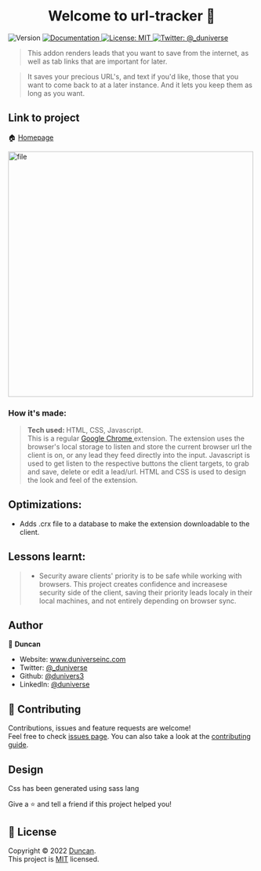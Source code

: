 <h1 align="center">Welcome to url-tracker 👋</h1>
<p>
  <img alt="Version" src="https://img.shields.io/badge/version-0.0.1-blue.svg?cacheSeconds=2592000" />
  <a href="https//github.com/dunivers3/url-tracker#readme" target="_blank">
    <img alt="Documentation" src="https://img.shields.io/badge/documentation-yes-brightgreen.svg" />
  </a>
  <a href="https://github.com/dunivers3/url-tracker/blob/main/LICENSE" target="_blank">
    <img alt="License: MIT" src="https://img.shields.io/badge/License-MIT-yellow.svg" />
  </a>
  <a href="https://twitter.com/_duniverse" target="_blank">
    <img alt="Twitter: @_duniverse" src="https://img.shields.io/twitter/follow/_duniverse.svg?style=social" />
  </a>
</p>

> This addon renders leads that you want to save from the internet, as well as tab links that are important for later.

> It saves your precious URL's, and text if you'd like, those that you want to come back to at a later instance. And it lets you keep them as long as you want.

## Link to project

🏠 [Homepage](https//github.com/dunivers3/url-tracker#readme)

<img src="./assets/img/tracker.jpg" style="width: auto; height: 500px" alt ="file">

### How it's made:

> <strong>Tech used: </strong> HTML, CSS, Javascript. </br>
> This is a regular <a href="https://www.google.com/chrome/" target="_blank" >Google Chrome </a> extension.
> The extension uses the browser's local storage to listen and store the current browser url the client is on, or any lead they feed directly into the input. Javascript is used to get listen to the respective buttons the client targets, to grab and save, delete or edit a lead/url.
> HTML and CSS is used to design the look and feel of the extension.

## Optimizations:

-   Adds .crx file to a database to make the extension downloadable to the client.

## Lessons learnt:

> -   Security aware clients' priority is to be safe while working with browsers. This project creates confidence and increasese security side of the client, saving their priority leads localy in their local machines, and not entirely depending on browser sync.

## Author

👤 **Duncan**

-   Website: www.duniverseinc.com
-   Twitter: [@\_duniverse](https://twitter.com/_duniverse)
-   Github: [@dunivers3](https://github.com/dunivers3)
-   LinkedIn: [@duniverse](https://linkedin.com/in/duniverse)

## 🤝 Contributing

Contributions, issues and feature requests are welcome!<br />Feel free to check [issues page](https://github.com/dunivers3/url-tracker/issues). You can also take a look at the [contributing guide](https://github.com/dunivers3/url-tracker/pulls).

## Design

Css has been generated using sass lang

Give a ⭐️ and tell a friend if this project helped you!

## 📝 License

Copyright © 2022 [Duncan](https://github.com/dunivers3).<br />
This project is [MIT](https://github.com/dunivers3/url-tracker/blob/main/LICENSE) licensed.
